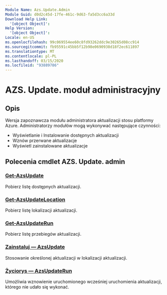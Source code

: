 ```yaml
---
Module Name: Azs.Update.Admin
Module Guid: d0d2c45d-17fe-461c-9d63-fa5d3cc6a33d
Download Help Link:
  '[object Object]': 
Help Version:
  '[object Object]': 
Locale: en-US
ms.openlocfilehash: 99c069554ee60c8fd93262ddc9e30265d08cc914
ms.sourcegitcommit: fb95591c45bb5f12b98e0690938d18f2ec611897
ms.translationtype: MT
ms.contentlocale: pl-PL
ms.lasthandoff: 03/15/2020
ms.locfileid: "93889786"
---
```

# AZS. Update. moduł administracyjny
## Opis
Wersja zapoznawcza modułu administratora aktualizacji stosu platformy Azure.  Administratorzy modułów mogą wykonywać następujące czynności:
- Wyświetlanie i Instalowanie dostępnych aktualizacji
- Wznów przerwane aktualizacje
- Wyświetl zainstalowane aktualizacje

## Polecenia cmdlet AZS. Update. admin
### [Get-AzsUpdate](Get-AzsUpdate.md)
Pobierz listę dostępnych aktualizacji.

### [Get-AzsUpdateLocation](Get-AzsUpdateLocation.md)
Pobierz listę lokalizacji aktualizacji.

### [Get-AzsUpdateRun](Get-AzsUpdateRun.md)
Pobierz listę przebiegów aktualizacji.

### [Zainstaluj — AzsUpdate](Install-AzsUpdate.md)
Stosowanie określonej aktualizacji w lokalizacji aktualizacji.

### [Życiorys — AzsUpdateRun](Resume-AzsUpdateRun.md)
Umożliwia wznowienie uruchomionego wcześniej uruchomienia aktualizacji, którego nie udało się wykonać.

